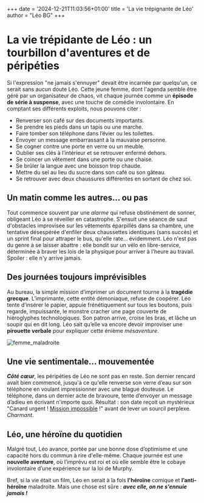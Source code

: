 +++
date = '2024-12-21T11:03:56+01:00'
title = 'La vie trépignante de Léo'
author = "Léo BG"
+++

# La vie trépidante de Léo : un tourbillon d'aventures et de péripéties

Si l'expression "ne jamais s'ennuyer" devait être incarnée par quelqu'un, ce serait sans aucun doute Léo. Cette jeune femme, dont l'agenda semble être géré par un organisateur de chaos, vit chaque journée comme un **épisode de série à suspense**, avec une touche de comédie involontaire. En comptant ses différents exploits, nous pouvons citer :

* Renverser son café sur des documents importants.
* Se prendre les pieds dans un tapis ou une marche.
* Faire tomber son téléphone dans l’évier ou les toilettes.
* Envoyer un message embarrassant à la mauvaise personne.
* Se cogner contre une porte en verre ou un meuble.
* Oublier ses clés à l’intérieur et se retrouver enfermé dehors.
* Se coincer un vêtement dans une porte ou une chaise.
* Se brûler la langue avec une boisson trop chaude.
* Mettre du sel au lieu du sucre dans son café ou son gâteau.
* Se retrouver avec deux chaussures différentes en sortant de chez soi.

## Un matin comme les autres... ou pas
Tout commence souvent par une *alarme* qui refuse obstinément de sonner, obligeant Léo à se réveiller en catastrophe. S'ensuit une séance de saut d'obstacles improvisée sur les vêtements éparpillés dans sa chambre, une tentative désespérée d'enfiler deux chaussettes identiques (sans succès) et un sprint final pour attraper le bus, qu'elle rate... évidemment. Léo n'est pas du genre à se laisser abattre : elle bondit sur un vélo en libre-service, déterminée à braver les lois de la physique pour arriver à l'heure au travail. Spoiler : elle n'y arrive jamais.

## Des journées toujours imprévisibles
Au bureau, la simple mission d’imprimer un document tourne à la **tragédie grecque**. L’imprimante, cette entité démoniaque, refuse de coopérer. Léo tente d’insérer le papier, appuie frénétiquement sur tous les boutons, puis regarde, impuissante, le monstre cracher une page couverte de hiéroglyphes technologiques. Son patron arrive, croise les bras, et lâche un soupir qui en dit long. Léo sait qu’elle va encore devoir improviser une **pirouette verbale** pour expliquer cette énième *mésaventure*.

![femme_maladroite](https://c7.alamy.com/compfr/a04fn3/jeune-femme-pleurer-de-douleur-apres-une-chute-d-un-bain-a04fn3.jpg)

## Une vie sentimentale... mouvementée
***Côté cœur***, les péripéties de Léo ne sont pas en reste. Son dernier rencard avait bien commencé, jusqu'à ce qu'elle renverse son verre d’eau sur son téléphone en voulant impressionner avec une blague douteuse. Le téléphone, dans un dernier acte de bravoure, tente d’envoyer un message d’adieu en écrivant n'importe quoi. Résultat : son date reçoit un mystérieux "Canard urgent ! [Mission impossible](https://mathiaschoquet.github.io/ddame_l3pro_hugo_website/posts/alice_post/) !" avant de lever un sourcil perplexe. *Charmant*.

## Léo, une héroïne du quotidien
Malgré tout, Léo avance, portée par une bonne dose d’optimisme et une capacité hors du commun à rire d'elle-même. Chaque journée est une **nouvelle aventure**, où l’imprévu est roi et où elle semble être le cobaye involontaire d’une expérience sur la loi de Murphy.

Bref, si la vie était un film, Léo en serait à la fois **l'héroïne** comique et **l’anti-héroïne** maladroite. Mais une chose est sûre : ***avec elle, on ne s'ennuie jamais !***
